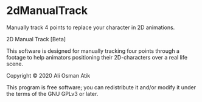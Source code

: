 # 2dManualTrack
Manually track 4 points to replace your character in 2D animations.

2D Manual Track [Beta]

This software is designed for manually tracking four points through a footage to help animators positioning their 2D-characters over a real life scene.

Copyright © 2020 Ali Osman Atik

This program is free software; you can redistribute it and/or modify it under the terms of the GNU GPLv3 or later.